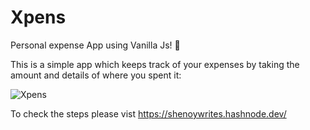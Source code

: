 # Xpens
Personal expense App using Vanilla Js! 🍦

This is a simple app which keeps track of your expenses by taking the amount and details of where you spent it: 


![Xpens](https://user-images.githubusercontent.com/31709147/124997851-01b8ac80-e069-11eb-9404-3c96d0ab728a.PNG)


To check the steps please vist https://shenoywrites.hashnode.dev/
